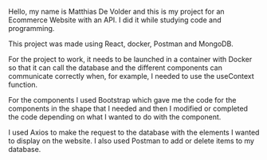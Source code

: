 Hello, my name is Matthias De Volder and this is my project for an Ecommerce Website with an API. I did it while studying code and programming.

This project was made using React, docker, Postman and MongoDB.

For the project to work, it needs to be launched in a container with Docker so that it can call the database and the different components can communicate correctly when, for example, I needed to use the useContext function.

For the components I used Bootstrap which gave me the code for the components in the shape that I needed and then I modified or completed the code depending on what I wanted to do with the component.

I used Axios to make the request to the database with the elements I wanted to display on the website. I also used Postman to add or delete items to my database.
